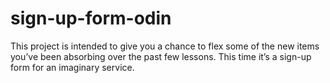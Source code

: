 # sign-up-form-odin
This project is intended to give you a chance to flex some of the new items you’ve been absorbing over the past few lessons. This time it’s a sign-up form for an imaginary service.
